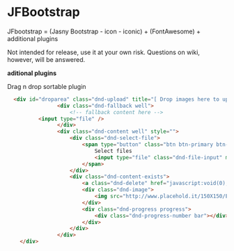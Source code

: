 JFBootstrap
===========

JFbootstrap = (Jasny Bootstrap - icon -  iconic) + (FontAwesome) + additional plugins

Not intended for release, use it at your own risk.
Questions on wiki, however, will be answered.


<b>aditional plugins</b>

Drag n drop sortable plugin
```html
  <div id="droparea" class="dnd-upload" title="[ Drop images here to upload ]" data-uploadurl="api/hotel/uploadimage/" data-allowed="image/png,image/jpeg,image/jpg,image/gif"  style="display:inline-block;width:700px;height:500px;">
				<div class="dnd-fallback well">
					<!-- fallback content here -->
          <input type="file" />
				</div>
				<div class="dnd-content well" style="">
					<div class="dnd-select-file">
						<span type="button" class="btn btn-primary btn-file">
							Select files
							<input type="file" class="dnd-file-input" multiple />
						</span>
					</div>
					<div class="dnd-content-exists">
						<a class="dnd-delete" href="javascript:void(0);">&times;</a>
						<div class="dnd-image">
							<img src="http://www.placehold.it/150X150/EFEFEF/AAAAAA&text=uploading" class="img-polaroid" />
						</div>
						<div class="dnd-progress progress">
							<div class="dnd-progress-number bar"></div>
						</div>
					</div>
				</div>
	</div>

```
